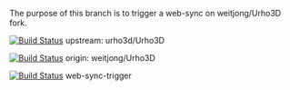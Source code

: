 The purpose of this branch is to trigger a web-sync on weitjong/Urho3D fork.

[![Build Status](https://travis-ci.org/urho3d/Urho3D.png?branch=master)](https://travis-ci.org/urho3d/Urho3D?branch=master) upstream: urho3d/Urho3D

[![Build Status](https://travis-ci.org/weitjong/Urho3D.png?branch=master)](https://travis-ci.org/weitjong/Urho3D?branch=master) origin: weitjong/Urho3D

[![Build Status](https://travis-ci.org/weitjong/Urho3D.png?branch=web-sync-trigger)](https://travis-ci.org/weitjong/Urho3D?branch=web-sync-trigger) web-sync-trigger
